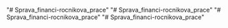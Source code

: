 "# Sprava_financi-rocnikova_prace" 
"# Sprava_financi-rocnikova_prace" 
"# Sprava_financi-rocnikova_prace" 
"# Sprava_financi-rocnikova_prace" 
